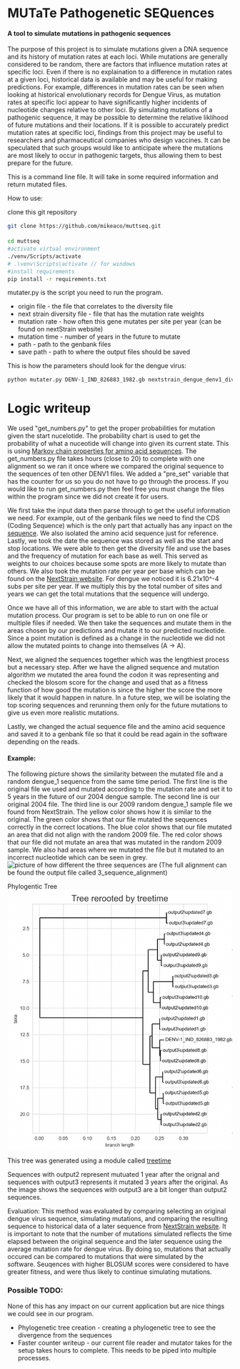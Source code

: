 # MUTaTe Pathogenetic SEQuences

#### A tool to simulate mutations in pathogenic sequences

The purpose of this project is to simulate mutations given a DNA sequence and its history of mutation rates at each loci. While mutations are generally considered to be random, there are factors that influence mutation rates at specific loci. Even if there is no explaination to a difference in mutation rates at a given loci, historical data is available and may be useful for making predictions. For example, differences in mutation rates can be seen when looking at historical envolutionary records for Dengue Virus, as mutation rates at specific loci appear to have significantly higher incidents of nucleotide changes relative to other loci. By simulating mutations of a pathogenic sequence, it may be possible to determine the relative liklihood of future mutations and their locations. If it is possible to accurately predict mutation rates at specific loci, findings from this project may be useful to researchers and pharmaceutical companies who design vaccines. It can be speculated that such groups would like to anticipate where the mutations are most likely to occur in pathogenic targets, thus allowing them to best prepare for the future.

This is a command line file. It will take in some required information and return mutated files.

How to use:

clone this git repository
```bash
git clone https://github.com/mikeaco/muttseq.git

cd muttseq
#activate virtual environment
./venv/Scripts/activate
# .\venv\Scripts\activate // for windows
#install requirements
pip install -r requirements.txt
```
mutater.py is the script you need to run the program.
* origin file - the file that correlates to the diversity file
* next strain diversity file - file that has the mutation rate weights
* mutation rate - how often this gene mutates per site per year (can be found on nextStrain website)
* mutation time - number of years in the future to mutate
* path - path to the genbank files
* save path - path to where the output files should be saved

This is how the parameters should look for the dengue virus:
```bash
python mutater.py DENV-1_IND_826883_1982.gb nextstrain_dengue_denv1_diversity.tsv 0.000621 1 genbank_files output
```

# Logic writeup
We used "get_numbers.py" to get the proper probabilities for mutation given the start nucelotide. The probability chart
is used to get the probability of what a nuceotide will change into given its current state. This is
using [Markov chain properties for amino acid sequences](https://a-little-book-of-r-for-bioinformatics.readthedocs.io/en/latest/src/chapter10.html). The get_numbers.py file takes hours (close to 20) to complete with one alignment so we ran it once where
we compared the original sequence to the sequences of ten other DENV1 files. We added a "pre_set" variable that has the counter for us 
so you do not have to go through the process. If you would like to run get_numbers.py then feel free you must change the files within the program since we did not
create it for users.

We first take the input data then parse through to get the useful information we need. For example, out of the genbank files we need 
to find the CDS (Coding Sequence) which is the only part that actually has
any inpact on the [sequence](https://en.wikipedia.org/wiki/Coding_region). We also isolated the amino acid sequence just for reference. Lastly, we took the date the sequence was stored as well as the start and stop locations.
We were able to then get the diversity file and use the bases and the frequency of mutation for each base as well. This served as weights
to our choices because some spots are more likely to mutate than others. We also took the mutation rate per year per base which can be found on the [NextStrain website](https://nextstrain.org/dengue/denv1?l=clock). For dengue we noticed it is 6.21x10^-4 subs per site per year. If we multiply this by the total number of sites and years we can get
the total mutations that the sequence will undergo. 

Once we have all of this information, we are able to start with the actual mutation process. 
Our program is set to be able to run on one file or multiple files if needed. 
We then take the sequences and mutate them in the areas chosen by our predictions and mutate it to our predicted nucleotide.
Since a point mutation is defined as a change in the nucleotide we did not allow the mutated points to change 
into themselves (A -> A).

Next, we aligned the sequences together which was the lengthiest process but a necessary step. After we have the aligned sequence and
mutation algorithm we mutated the area found the codon it was representing and checked the blosom score for the change
and used that as a fitness function of how good the mutation is since the higher the score the more likely
that it would happen in nature. In a future step, we will be isolating the top scoring sequences and rerunning them only for the 
future mutations to give us even more realistic mutations. 

Lastly, we changed the actual sequence file and the amino acid sequence and saved it to a genbank file so that it could be read again in the software
depending on the reads. 

#### Example:
The following picture shows the similarity between the mutated file and a random dengue_1 sequence from the same time period. 
The first line is the original file we used and mutated according to the mutation rate and set it to 5 years in the future of our 2004 dengue sample. 
The second line is our original 2004 file. 
The third line is our 2009 random dengue_1 sample file we found from NextStrain. 
The yellow color shows how it is similar to the original. The green color shows that our file mutated the sequences correctly in the correct locations. The blue color shows that our file mutated an area that did not align with the random 2009 file. The red color shows that our file did not mutate an area that was mutated in the random 2009 sample. We also had areas where we mutated the file but it mutated to an incorrect nucleotide which can be seen in grey.
![picture of how different the three sequences are](https://github.com/mikeaco/muttseq/blob/master/output/t2_seq_change.jpg?raw=true)
(The full alignment can be found the output file called 3_sequence_alignment)

Phylogentic Tree
![alt text](Phyl.png)

This tree was generated using a module called [treetime](https://github.com/neherlab/treetime)

Sequences with output2 represent mutuated 1 year after the orignal and sequences with output3 represents it mutated 3 years after the original. As the image shows the sequences with output3 are a bit longer than output2 sequences.

Evaluation:
This method was evaluated by comparing selecting an original dengue virus sequence, simulating mutations, and comparing the resulting sequence to historical data of a later sequence from [NextStrain website](https://nextstrain.org/dengue/denv1?l=clock). It is important to note that the number of mutations simulated reflects the time elapsed between the original sequence and the later sequence using the average mutation rate for dengue virus. By doing so, mutations that actually occured can be compared to mutations that were simulated by the software. Seuqences with higher BLOSUM scores were considered to have greater fitness, and were thus likely to continue simulating mutations.

### Possible TODO:
None of this has any impact on our current application but are nice things we could see in our program.
* Phylogenetic tree creation - creating a phylogenetic tree to see the divergence from the sequences
* Faster counter writeup - our current file reader and mutator takes for the setup takes hours to complete. This needs to be piped into multiple processes.

